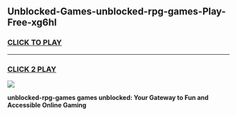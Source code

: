 
## Unblocked-Games-unblocked-rpg-games-Play-Free-xg6hl
<h3>
<a href="https://premium76.site?title=unblocked-rpg-games&ref=22A">CLICK TO PLAY</a></h3>
<hr>

<h3>
<a href="https://premium76.site?title=unblocked-rpg-games&ref=22A">CLICK 2 PLAY</a>
  
</h3>

<a href="https://premium76.site?title=unblocked-rpg-games&ref=22A"><img src="https://clearcache.store/games.png"></a>


**unblocked-rpg-games games unblocked: Your Gateway to Fun and Accessible Online Gaming**
